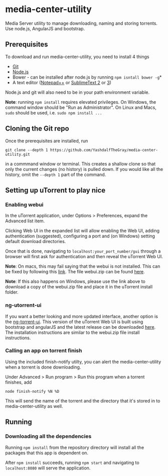 # media-center-utility
Media Server utility to manage downloading, naming and storing torrents. Use node.js, AngularJS and bootstrap.

## Prerequisites
To download and run media-center-utility, you need to install 4 things

- [Git](http://git-scm.com/downloads)
- [Node.js](http://nodejs.org/download/)
- Bower - can be installed after node.js by running `npm isntall bower -g`*
- A text editor ([Notepad++](http://notepad-plus-plus.org/download/v6.7.4.html) or [SublimeText 2](http://www.sublimetext.com/2) or [3](http://www.sublimetext.com/3))

Node.js and git will also need to be in your path environment variable. 

**Note**: running `npm install` requires elevated privileges. On Windows, the command window should be "Run as Administrator". On Linux and Macs, `sudo` should be used, i.e. `sudo npm install ...`

## Cloning the Git repo

Once the prerequisites are installed, run 

    git clone --depth 1 https://github.com/YashdalfTheGray/media-center-utility.git

in a commmand window or terminal. This creates a shallow clone so that only the current changes (no history) is pulled down. If you would like all the history, omit the `--depth 1` part of the command. 

## Setting up uTorrent to play nice

### Enabling webui

In the uTorrent application, under Options > Preferences, expand the Advanced list item.

Clicking Web UI in the expanded list will allow enabling the Web UI, adding authentication (suggested), configuring a port and (on Windows) setting default download directories.

Once that is done, navigating to `localhost:your_port_number/gui` through a browser will first ask for authentication and then reveal the uTorrent Web UI. 

**Note**: On macs, this may fail saying that the webui is not installed. This can be fixed by following this [link](http://forum.utorrent.com/topic/69643-how-to-install-webui/). The file webui.zip can be found [here](http://forum.utorrent.com/topic/49588-%C2%B5torrent-webui/). 

**Note**: If this also happens on Windows, please use the link above to download a copy of the webui.zip file and place it in the uTorrent install folder. 

### ng-utorrent-ui

If you want a better looking and more updated interface, another option is the [ng-torrent-ui](https://github.com/psychowood/ng-torrent-ui). This version of the uTorrent Web UI is built using bootstrap and angularJS and the latest release can be downloaded [here](https://github.com/psychowood/ng-torrent-ui/releases). The installation instructions are similar to the webui.zip file install instructions. 

### Calling an app on torrent finish

Using the included finish-notify utilty, you can alert the media-center-utility when a torrent is done downloading.

Under Advanced > Run program > Run this program when a torrent finishes, add

`node finish-notify %N %D`

This will send the name of the torrent and the directory that it's stored in to media-center-utility as well. 

## Running

### Downloading all the dependencies

Running `npm install` from the repository directory will install all the packages that this app is dependent on.

After `npm install` succeeds, running `npm start` and navigating to `localhost:8080` will serve the application.  
